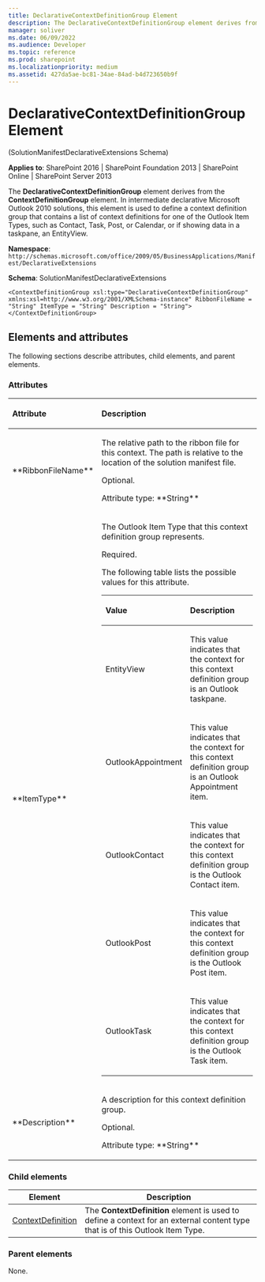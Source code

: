 ```yaml
---
title: DeclarativeContextDefinitionGroup Element
description: The DeclarativeContextDefinitionGroup element derives from the ContextDefinitionGroup. element.
manager: soliver
ms.date: 06/09/2022
ms.audience: Developer
ms.topic: reference
ms.prod: sharepoint
ms.localizationpriority: medium
ms.assetid: 427da5ae-bc81-34ae-84ad-b4d723650b9f
---
```


# DeclarativeContextDefinitionGroup Element 

(SolutionManifestDeclarativeExtensions Schema)

**Applies to**: SharePoint 2016 | SharePoint Foundation 2013 | SharePoint Online | SharePoint Server 2013

The **DeclarativeContextDefinitionGroup** element derives from the **ContextDefinitionGroup** element. In intermediate declarative Microsoft Outlook 2010 solutions, this element is used to define a context definition group that contains a list of context definitions for one of the Outlook Item Types, such as Contact, Task, Post, or Calendar, or if showing data in a taskpane, an EntityView.

**Namespace**: 
`http://schemas.microsoft.com/office/2009/05/BusinessApplications/Manifest/DeclarativeExtensions`

**Schema**: SolutionManifestDeclarativeExtensions

```
<ContextDefinitionGroup xsl:type="DeclarativeContextDefinitionGroup" xmlns:xsl=http://www.w3.org/2001/XMLSchema-instance" RibbonFileName = "String" ItemType = "String" Description = "String"> </ContextDefinitionGroup>
```

## Elements and attributes

The following sections describe attributes, child elements, and parent elements.

### Attributes

<table>
<colgroup>
<col width="20%" />
<col width="80%" />
</colgroup>
<thead>
<tr class="header">
<th align="left"><p>Attribute</p></th>
<th align="left"><p>Description</p></th>
</tr>
</thead>
<tbody>
<tr class="odd">
<td align="left"><p>**RibbonFileName**</p></td>
<td align="left"><p>The relative path to the ribbon file for this context. The path is relative to the location of the solution manifest file.</p>
<p>Optional.</p>
<p>Attribute type: **String**</p></td>
</tr>
<tr class="even">
<td align="left"><p>**ItemType**</p></td>
<td align="left"><p>The Outlook Item Type that this context definition group represents.</p>
<p>Required.</p>
<p>The following table lists the possible values for this attribute.</p>
<div class="tableSection">
<table>
<colgroup>
<col width="20%" />
<col width="80%" />
</colgroup>
<thead>
<tr class="header">
<th align="left"><p>Value</p></th>
<th align="left"><p>Description</p></th>
</tr>
</thead>
<tbody>
<tr class="odd">
<td align="left"><p>EntityView</p></td>
<td align="left"><p>This value indicates that the context for this context definition group is an Outlook taskpane.</p></td>
</tr>
<tr class="even">
<td align="left"><p>OutlookAppointment</p></td>
<td align="left"><p>This value indicates that the context for this context definition group is an Outlook Appointment item.</p></td>
</tr>
<tr class="odd">
<td align="left"><p>OutlookContact</p></td>
<td align="left"><p>This value indicates that the context for this context definition group is the Outlook Contact item.</p></td>
</tr>
<tr class="even">
<td align="left"><p>OutlookPost</p></td>
<td align="left"><p>This value indicates that the context for this context definition group is the Outlook Post item.</p></td>
</tr>
<tr class="odd">
<td align="left"><p>OutlookTask</p></td>
<td align="left"><p>This value indicates that the context for this context definition group is the Outlook Task item.</p></td>
</tr>
</tbody>
</table>
</div></td>
</tr>
<tr class="odd">
<td align="left"><p>**Description**</p></td>
<td align="left"><p>A description for this context definition group.</p>
<p>Optional.</p>
<p>Attribute type: **String**</p></td>
</tr>
</tbody>
</table>

### Child elements

| Element | Description |
| --- | --- |
| [ContextDefinition](/sharepoint/dev/schema/declarativecontextdefinitiongroup-element-solutionmanifestdeclarativeextensions) | The **ContextDefinition** element is used to define a context for an external content type that is of this Outlook Item Type. |

### Parent elements

None.

<br/>


<br/>









